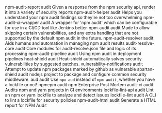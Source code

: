 npm-audit-report	audit	Given a response from the npm security api, render it into a variety of security reports
npm-audit-helper	audit	Helps you understand your npm audit findings so they're not too overwhelming
npm-audit-ci-wrapper	audit	A wrapper for 'npm audit' which can be configurable for use in a CI/CD tool like Jenkins
better-npm-audit	audit	Made to allow skipping certain vulnerabilities, and any extra handling that are not supported by the default npm audit in the future.
npm-audit-resolver	audit	Aids humans and automation in managing npm audit results
audit-resolve-core	audit	Core modules for audit-resolve.json file and logic of its processing
npm-audit-pipeline	audit	Using npm audit in deployment pipelines
heat-shield	audit	Heat-shield automatically solves security vulnerabilities by suggested patches.
vulnerability-notifications	audit	Attempt to update npm packages marked by github as vulnerable
spartan-shield	audit	nodejs project to package and configure common security middleware.
aud	audit	Use `npx aud` instead of `npm audit`, whether you have a lockfile or not!
npmepm	audit	npm Enterprise Post Mortem
audit-ci	audit	Audits npm and yarn projects in CI environments
lockfile-lint-api	audit	Lint an npm or yarn lockfile to analyze and detect issues
lockfile-lint	audit	A CLI to lint a lockfile for security policies
npm-audit-html	audit	Generate a HTML report for NPM Audit
